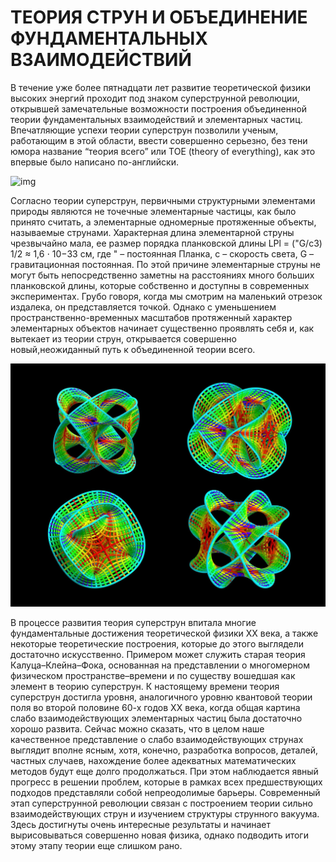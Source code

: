 # ТЕОРИЯ СТРУН И ОБЪЕДИНЕНИЕ ФУНДАМЕНТАЛЬНЫХ ВЗАИМОДЕЙСТВИЙ

В течение уже более пятнадцати лет развитие теоретической физики высоких энергий проходит под знаком суперструнной революции, открывшей замечательные возможности построения объединенной теории фундаментальных взаимодействий и элементарных частиц. Впечатляющие успехи теории суперструн позволили ученым, работающим в этой области, ввести совершенно серьезно, без тени юмора название “теория всего” или TOE (theory of everything), как это впервые было написано по-английски.

![img](https://cs8.pikabu.ru/post_img/big/2018/11/19/5/1542612181127972174.png)

Согласно теории суперструн, первичными структурными элементами природы являются не точечные
элементарные частицы, как было принято считать, а
элементарные одномерные протяженные объекты, называемые струнами. Характерная длина элементарной
струны чрезвычайно мала, ее размер порядка планковской длины LPl = ("G/c3)
1/2 ≈ 1,6 ⋅ 10−33 см, где " – постоянная Планка, c – скорость света, G – гравитационная
постоянная. По этой причине элементарные струны не могут быть непосредственно заметны на расстояниях много
больших планковской длины, которые собственно и доступны в современных экспериментах. Грубо говоря,
когда мы смотрим на маленький отрезок издалека, он представляется точкой. Однако с уменьшением пространственно-временных масштабов протяженный характер элементарных объектов начинает существенно
проявлять себя и, как вытекает из теории струн, открывается совершенно новый,неожиданный путь к объединенной теории всего.

![img](./6562-8.jpg)

В процессе развития теория суперструн впитала многие фундаментальные достижения теоретической
физики XX века, а также некоторые теоретические построения, которые до этого выглядели достаточно искусственно. Примером может служить старая теория Калуца–Клейна–Фока, основанная на представлении
о многомерном физическом пространстве–времени и по существу вошедшая как элемент в теорию суперструн.
К настоящему времени теория суперструн достигла уровня, аналогичного уровню квантовой теории поля
во второй половине 60-х годов XX века, когда общая картина слабо взаимодействующих элементарных частиц была достаточно хорошо развита. Сейчас можно сказать, что в целом наше качественное представление
о слабо взаимодействующих струнах выглядит вполне ясным, хотя, конечно, разработка вопросов, деталей,
частных случаев, нахождение более адекватных математических методов будут еще долго продолжаться.
При этом наблюдается явный прогресс в решении проблем, которые в рамках всех предшествующих подходов представляли собой непреодолимые барьеры. Современный этап суперструнной революции связан с
построением теории сильно взаимодействующих струн и изучением структуры струнного вакуума. Здесь достигнуты очень интересные результаты и начинает вырисовываться совершенно новая физика, однако подводить итоги этому этапу теории еще слишком рано.
